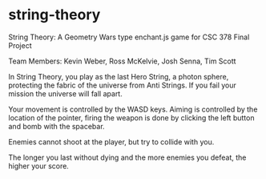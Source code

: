 string-theory
=============

String Theory: A Geometry Wars type enchant.js game for CSC 378 Final Project

Team Members:
Kevin Weber,
Ross McKelvie,
Josh Senna,
Tim Scott

In String Theory, you play as the last Hero String, a photon sphere, protecting the fabric of the universe from Anti Strings. If you fail your mission the universe will fall apart.

Your movement is controlled by the WASD keys. Aiming is controlled by the location of the pointer, firing the weapon is done by clicking the left button and bomb with the spacebar.

Enemies cannot shoot at the player, but try to collide with you.

The longer you last without dying and the more enemies you defeat, the higher your score.